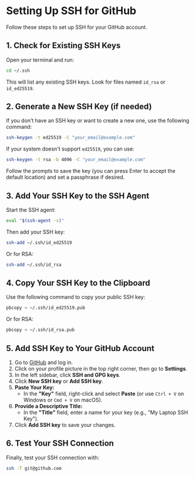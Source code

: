 # Setting Up SSH for GitHub

Follow these steps to set up SSH for your GitHub account.

## 1. Check for Existing SSH Keys
Open your terminal and run:

```bash
cd ~/.ssh
```

This will list any existing SSH keys. Look for files named `id_rsa` or `id_ed25519`.

## 2. Generate a New SSH Key (if needed)
If you don’t have an SSH key or want to create a new one, use the following command:

```bash
ssh-keygen -t ed25519 -C "your_email@example.com"
```

If your system doesn't support `ed25519`, you can use:

```bash
ssh-keygen -t rsa -b 4096 -C "your_email@example.com"
```

Follow the prompts to save the key (you can press Enter to accept the default location) and set a passphrase if desired.

## 3. Add Your SSH Key to the SSH Agent
Start the SSH agent:

```bash
eval "$(ssh-agent -s)"
```

Then add your SSH key:

```bash
ssh-add ~/.ssh/id_ed25519
```

Or for RSA:

```bash
ssh-add ~/.ssh/id_rsa
```

## 4. Copy Your SSH Key to the Clipboard
Use the following command to copy your public SSH key:

```bash
pbcopy < ~/.ssh/id_ed25519.pub
```

Or for RSA:

```bash
pbcopy < ~/.ssh/id_rsa.pub
```

## 5. Add SSH Key to Your GitHub Account
1. Go to [GitHub](https://github.com) and log in.
2. Click on your profile picture in the top right corner, then go to **Settings**.
3. In the left sidebar, click **SSH and GPG keys**.
4. Click **New SSH key** or **Add SSH key**.
5. **Paste Your Key:**
   - In the **"Key"** field, right-click and select **Paste** (or use `Ctrl + V` on Windows or `Cmd + V` on macOS).
6. **Provide a Descriptive Title:**
   - In the **"Title"** field, enter a name for your key (e.g., "My Laptop SSH Key").
7. Click **Add SSH key** to save your changes.

## 6. Test Your SSH Connection
Finally, test your SSH connection with:

```bash
ssh -T git@github.com
```
